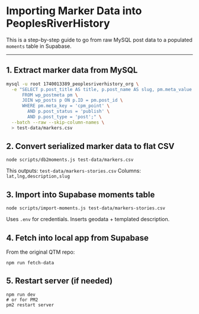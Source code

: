 # Importing Marker Data into PeoplesRiverHistory

This is a step-by-step guide to go from raw MySQL post data to a populated `moments` table in Supabase.

---

## 1. Extract marker data from MySQL

```bash
mysql -u root 1740013389_peoplesriverhistory_org \
  -e "SELECT p.post_title AS title, p.post_name AS slug, pm.meta_value AS cpm_point \
      FROM wp_postmeta pm \
      JOIN wp_posts p ON p.ID = pm.post_id \
      WHERE pm.meta_key = 'cpm_point' \
        AND p.post_status = 'publish' \
        AND p.post_type = 'post';" \
  --batch --raw --skip-column-names \
  > test-data/markers.csv
  ```

##  2. Convert serialized marker data to flat CSV

```
node scripts/db2moments.js test-data/markers.csv
```

This outputs: `test-data/markers-stories.csv`
Columns: `lat,lng,description,slug`

## 3. Import into Supabase moments table

```
node scripts/import-moments.js test-data/markers-stories.csv
```

Uses `.env` for credentials. Inserts geodata + templated description.

## 4. Fetch into local app from Supabase

From the original QTM repo:

```
npm run fetch-data
```

## 5. Restart server (if needed)

```
npm run dev
# or for PM2
pm2 restart server
```